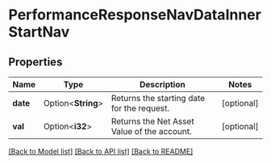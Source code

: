 # PerformanceResponseNavDataInnerStartNav

## Properties

Name | Type | Description | Notes
------------ | ------------- | ------------- | -------------
**date** | Option<**String**> | Returns the starting date for the request. | [optional]
**val** | Option<**i32**> | Returns the Net Asset Value of the account. | [optional]

[[Back to Model list]](../README.md#documentation-for-models) [[Back to API list]](../README.md#documentation-for-api-endpoints) [[Back to README]](../README.md)
